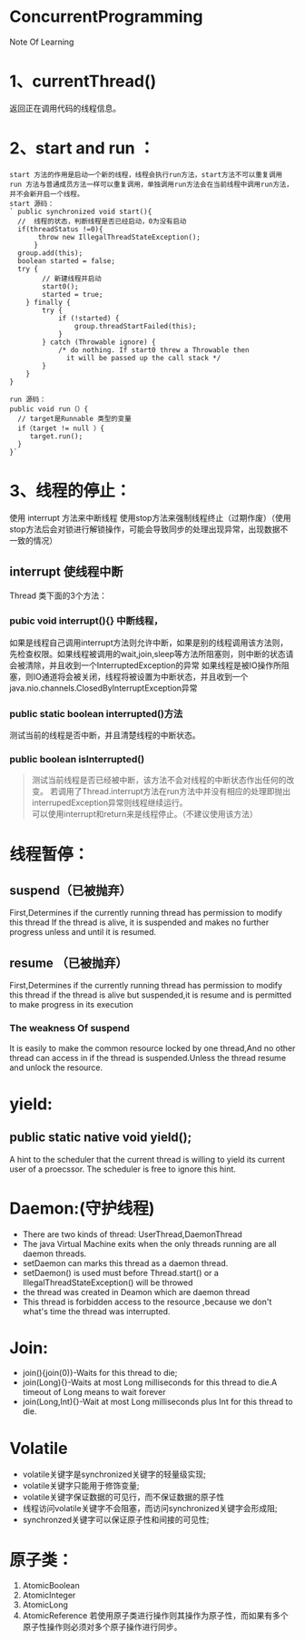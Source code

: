 # ConcurrentProgramming

Note Of Learning
# 1、currentThread() 
返回正在调用代码的线程信息。
# 2、start and run ：
    start 方法的作用是启动一个新的线程，线程会执行run方法，start方法不可以重复调用
    run 方法与普通成员方法一样可以重复调用，单独调用run方法会在当前线程中调用run方法，并不会新开启一个线程。
    start 源码：
    ` public synchronized void start(){
      //  线程的状态，判断线程是否已经启动，0为没有启动
      if(threadStatus !=0){
           throw new IllegalThreadStateException();
          }
      group.add(this);
      boolean started = false;
      try {
            // 新建线程并启动
            start0();
            started = true;
        } finally {
            try {
                if (!started) {
                    group.threadStartFailed(this);
                }
            } catch (Throwable ignore) {
                /* do nothing. If start0 threw a Throwable then
                  it will be passed up the call stack */
            }
        }
    }

    run 源码：
    public void run（）{
      // target是Runnable 类型的变量
      if（target != null ）{
         target.run();
      }
    }`
   
# 3、线程的停止：
使用 interrupt 方法来中断线程
使用stop方法来强制线程终止（过期作废）（使用stop方法后会对锁进行解锁操作，可能会导致同步的处理出现异常，出现数据不一致的情况）  
## interrupt 使线程中断
Thread 类下面的3个方法：
### pubic void interrupt(){}  中断线程，
如果是线程自己调用interrupt方法则允许中断，如果是别的线程调用该方法则，先检查权限。如果线程被调用的wait,join,sleep等方法所阻塞则，则中断的状态请会被清除，并且收到一个InterruptedException的异常
如果线程是被IO操作所阻塞，则IO通道将会被关闭，线程将被设置为中断状态，并且收到一个java.nio.channels.ClosedByInterruptException异常
### public static boolean interrupted()方法
测试当前的线程是否中断，并且清楚线程的中断状态。
### public boolean isInterrupted()
> 测试当前线程是否已经被中断，该方法不会对线程的中断状态作出任何的改变。
若调用了Thread.interrupt方法在run方法中并没有相应的处理即抛出interrupedException异常则线程继续运行。  
可以使用interrupt和return来是线程停止。（不建议使用该方法）
 
# 线程暂停：
## suspend（已被抛弃）
First,Determines if the currently running thread has permission to modify this thread
If the thread is alive, it is suspended and makes no further progress unless and until it is resumed.
## resume （已被抛弃）
First,Determines if the currently running thread has permission to modify this thread
if the thread is alive but suspended,it is resume and is permitted to make progress in its execution
### The weakness Of suspend
It is easily to make the common resource locked by one thread,And no other thread can access in if the thread is suspended.Unless the thread resume and unlock the resource.

# yield:
## public static native void yield();
A hint to the scheduler that the current thread is willing to yield its current user of a proecssor. The scheduler is free to ignore this hint.

# Daemon:(守护线程)
*    There are two kinds of thread: UserThread,DaemonThread
*    The java Virtual Machine exits when the only threads running are all daemon threads.
*    setDaemon can marks this thread as a daemon thread.
*    setDaemon() is used must before Thread.start() or a IllegalThreadStateException() will be throwed
*    the thread was created in Deamon which are daemon thread
*    This thread is forbidden access to the resource ,because we don't what's time the thread was interrupted.

# Join:
*   join(){join(0)}-Waits for this thread to die;
*   join(Long){}-Waits at most Long milliseconds for this thread to die.A timeout of Long means to wait forever
*   join(Long,Int){}-Wait at most Long milliseconds plus Int for this thread to die.

# Volatile
*   volatile关键字是synchronized关键字的轻量级实现;
*   volatile关键字只能用于修饰变量;
*   volatile关键字保证数据的可见行，而不保证数据的原子性
*   线程访问volatile关键字不会阻塞，而访问synchronized关键字会形成阻;
*   synchronzed关键字可以保证原子性和间接的可见性;

# 原子类：
1.  AtomicBoolean
2.  AtomicInteger
3.  AtomicLong
4.  AtomicReference
若使用原子类进行操作则其操作为原子性，而如果有多个原子性操作则必须对多个原子操作进行同步。


